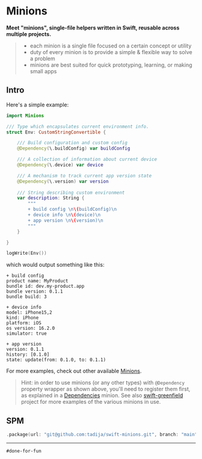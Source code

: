 # Minions

**Meet "minions", single-file helpers written in Swift, reusable across multiple projects.**

> - each minion is a single file focused on a certain concept or utility
> - duty of every minion is to provide a simple & flexible way to solve a problem
> - minions are best suited for quick prototyping, learning, or making small apps

## Intro

Here's a simple example:

```swift
import Minions

/// Type which encapsulates current environment info.
struct Env: CustomStringConvertible {

    /// Build configuration and custom config
    @Dependency(\.buildConfig) var buildConfig

    /// A collection of information about current device
    @Dependency(\.device) var device

    /// A mechanism to track current app version state
    @Dependency(\.version) var version
    
    /// String describing custom environment
    var description: String {
        """
        + build config \n\(buildConfig)\n
        + device info \n\(device)\n
        + app version \n\(version)\n
        """
    }

}

logWrite(Env())
```

which would output something like this:

```
+ build config
product name: MyProduct
bundle id: dev.my-product.app
bundle version: 0.1.1
bundle build: 3

+ device info
model: iPhone15,2
kind: iPhone
platform: iOS
os version: 16.2.0
simulator: true

+ app version
version: 0.1.1
history: [0.1.0]
state: update(from: 0.1.0, to: 0.1.1)
```

For more examples, check out other available [Minions](Sources/Minions).

> Hint: in order to use minions (or any other types) with `@Dependency` property wrapper as shown above, you'll need to register them first, as explained in a [Dependencies](Sources/Minions/Dependencies.swift) minion. See also [swift-greenfield](https://github.com/tadija/swift-greenfield) project for more examples of the various minions in use.

## SPM

```swift
.package(url: "git@github.com:tadija/swift-minions.git", branch: "main")
```

---

`#done-for-fun`
